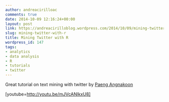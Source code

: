 ```yaml
---
author: andreacirilloac
comments: true
date: 2014-10-09 12:16:24+00:00
layout: post
link: https://andreacirilloblog.wordpress.com/2014/10/09/mining-twitter-with-r/
slug: mining-twitter-with-r
title: Mining Twitter with R
wordpress_id: 147
tags:
- analytics
- data analysis
- R
- tutorials
- twitter
---
```


Great tutorial on text mining with twitter by [Paeng Angnakoon](https://www.youtube.com/channel/UCQit1xs6XFVT9LjAFmdGxQQ)

[youtube=http://youtu.be/mJVcANlkxU8]
